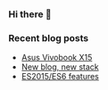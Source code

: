 ### Hi there 👋

<!--
**petersandor/petersandor** is a ✨ _special_ ✨ repository because its `README.md` (this file) appears on your GitHub profile.

Here are some ideas to get you started:

- 🔭 I’m currently working on ...
- 🌱 I’m currently learning ...
- 👯 I’m looking to collaborate on ...
- 🤔 I’m looking for help with ...
- 💬 Ask me about ...
- 📫 How to reach me: ...
- 😄 Pronouns: ...
- ⚡ Fun fact: ...
-->

### Recent blog posts
<!-- BLOG-POST-LIST:START -->
- [Asus Vivobook X15](https://petersandor.name/blog/asus-vivobook-x15)
- [New blog, new stack](https://petersandor.name/blog/new-blog-new-stack)
- [ES2015/ES6 features](https://petersandor.name/blog/es2015-es6-features)
<!-- BLOG-POST-LIST:END -->
